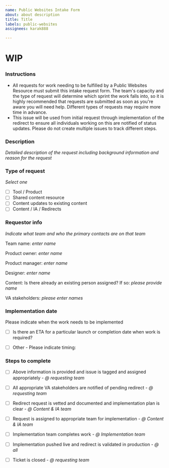 ```yaml
---
name: Public Websites Intake Form
about: about description
title: Title
labels: public-websites
assignees: karak888

---
```


# WIP

### Instructions
- All requests for work needing to be fulfilled by a Public Websites Resource must submit this intake request form. The team's capacity and the type of request will determine which sprint the work falls into, so it is highly recommended that requests are submitted as soon as you're aware you will need help. Different types of requests may require more time in advance.
- This issue will be used from initial request through implementation of the redirect to ensure all individuals working on this are notified of status updates.  Please do not create multiple issues to track different steps.

### Description
*Detailed description of the request including background information and reason for the request*

### Type of request
*Select one*
- [ ] Tool / Product 
- [ ] Shared content resource 
- [ ] Content updates to existing content
- [ ] Content / IA / Redirects

### Requestor info
*Indicate what team and who the primary contacts are on that team* 

Team name: *enter name*

Product owner: *enter name*

Product manager: *enter name*

Designer: *enter name*

Content: Is there already an existing person assigned? If so: *please provide name* 

VA stakeholders: *please enter names*

### Implementation date
Please indicate when the work needs to be implemented
- [ ] Is there an ETA for a particular launch or completion date when work is required?
- [ ] Other - Please indicate timing: 


### Steps to complete
- [ ] Above information is provided and issue is tagged and assigned appropriately - *@ requesting team*
- [ ] All appropriate VA stakeholders are notified of pending redirect - *@ requesting team*
- [ ] Redirect request is vetted and documented and implementation plan is clear - *@ Content & IA team*
- [ ] Request is assigned to appropriate team for implementation - *@ Content & IA team*
- [ ] Implementation team completes work - *@ Implementation team*
- [ ] Implementation pushed live and redirect is validated in production - *@ all*
- [ ] Ticket is closed - *@ requesting team*

